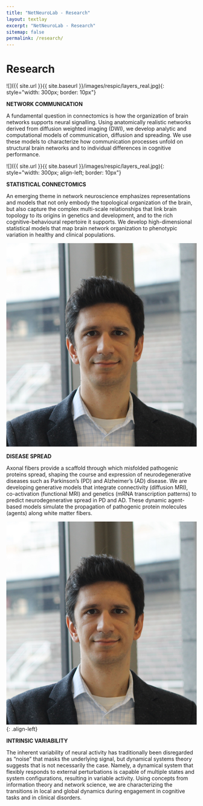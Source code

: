 ```yaml
---
title: "NetNeuroLab - Research"
layout: textlay
excerpt: "NetNeuroLab - Research"
sitemap: false
permalink: /research/
---
```


# Research

![]({{ site.url }}{{ site.baseurl }}/images/respic/layers_real.jpg){: style="width: 300px; border: 10px"}

**NETWORK COMMUNICATION**

A fundamental question in connectomics is how the organization of brain networks supports neural signalling. Using anatomically realistic networks derived from diffusion weighted imaging (DWI), we develop analytic and computational models of communication, diffusion and spreading. We use these models to characterize how communication processes unfold on structural brain networks and to individual differences in cognitive performance.

![]({{ site.url }}{{ site.baseurl }}/images/respic/layers_real.jpg){: style="width: 300px; align-left; border: 10px"}

**STATISTICAL CONNECTOMICS**

An emerging theme in network neuroscience emphasizes representations and models that not only embody the topological organization of the brain, but also capture the complex multi-scale relationships that link brain topology to its origins in genetics and development, and to the rich cognitive-behavioural repertoire it supports. We develop high-dimensional statistical models that map brain network organization to  phenotypic variation in healthy and clinical populations.

<img src="/images/teampic/bratislav.jpg" class="align-left" alt="">

**DISEASE SPREAD**

Axonal fibers provide a scaffold through which misfolded pathogenic proteins spread, shaping the course and expression of neurodegenerative diseases such as Parkinson’s (PD) and Alzheimer’s (AD) disease.  We are developing generative models that integrate connectivity (diffusion MRI), co-activation (functional MRI) and genetics (mRNA transcription patterns) to predict neurodegenerative spread in PD and AD. These dynamic agent-based models simulate the propagation of pathogenic protein molecules (agents) along white matter fibers.

![left-aligned-image](/images/teampic/bratislav.jpg){: .align-left}

**INTRINSIC VARIABILITY**
 
The inherent variability of neural activity has traditionally been disregarded as “noise” that masks the underlying signal, but dynamical systems theory suggests that is not necessarily the case. Namely, a dynamical system that flexibly responds to external perturbations is capable of multiple states and system configurations, resulting in variable activity. Using concepts from information theory and network science, we are characterizing the transitions in local and global dynamics during engagement in cognitive tasks and in clinical disorders.
